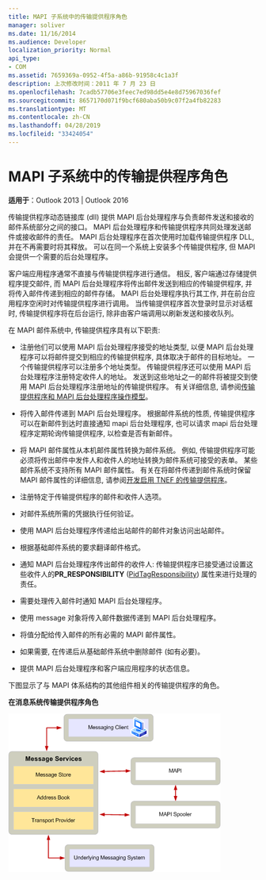 ```yaml
---
title: MAPI 子系统中的传输提供程序角色
manager: soliver
ms.date: 11/16/2014
ms.audience: Developer
localization_priority: Normal
api_type:
- COM
ms.assetid: 7659369a-0952-4f5a-a86b-91958c4c1a3f
description: 上次修改时间：2011 年 7 月 23 日
ms.openlocfilehash: 7cadb57706e3feec7ed98dd5e4e8d75967036fef
ms.sourcegitcommit: 8657170d071f9bcf680aba50b9c07f2a4fb82283
ms.translationtype: MT
ms.contentlocale: zh-CN
ms.lasthandoff: 04/28/2019
ms.locfileid: "33424054"
---
```

# <a name="transport-provider-role-in-the-mapi-subsystem"></a>MAPI 子系统中的传输提供程序角色
  
**适用于**：Outlook 2013 | Outlook 2016 
  
传输提供程序动态链接库 (dll) 提供 MAPI 后台处理程序与负责邮件发送和接收的邮件系统部分之间的接口。 MAPI 后台处理程序和传输提供程序共同处理发送邮件或接收邮件的责任。 MAPI 后台处理程序在首次使用时加载传输提供程序 DLL, 并在不再需要时将其释放。 可以在同一个系统上安装多个传输提供程序, 但 MAPI 会提供一个需要的后台处理程序。
  
客户端应用程序通常不直接与传输提供程序进行通信。 相反, 客户端通过存储提供程序提交邮件, 而 MAPI 后台处理程序将传出邮件发送到相应的传输提供程序, 并将传入邮件传递到相应的邮件存储。 MAPI 后台处理程序执行其工作, 并在前台应用程序空闲时对传输提供程序进行调用。 当传输提供程序首次登录时显示对话框时, 传输提供程序将在后台运行, 除非由客户端调用以刷新发送和接收队列。 
  
在 MAPI 邮件系统中, 传输提供程序具有以下职责:
  
- 注册他们可以使用 MAPI 后台处理程序接受的地址类型, 以便 MAPI 后台处理程序可以将邮件提交到相应的传输提供程序, 具体取决于邮件的目标地址。 一个传输提供程序可以注册多个地址类型。 传输提供程序还可以使用 MAPI 后台处理程序注册特定收件人的地址。 发送到这些地址之一的邮件将被提交到使用 MAPI 后台处理程序注册地址的传输提供程序。 有关详细信息, 请参阅[传输提供程序和 MAPI 后台处理程序操作模型](transport-provider-and-mapi-spooler-operational-model.md)。
    
- 将传入邮件传递到 MAPI 后台处理程序。 根据邮件系统的性质, 传输提供程序可以在新邮件到达时直接通知 mapi 后台处理程序, 也可以请求 mapi 后台处理程序定期轮询传输提供程序, 以检查是否有新邮件。
    
- 将 MAPI 邮件属性从本机邮件属性转换为邮件系统。 例如, 传输提供程序可能必须将传出邮件中发件人和收件人的地址转换为邮件系统可接受的表单。 某些邮件系统不支持所有 MAPI 邮件属性。 有关在将邮件传递到邮件系统时保留 MAPI 邮件属性的详细信息, 请参阅[开发启用 TNEF 的传输提供程序](developing-a-tnef-enabled-transport-provider.md)。
    
- 注册特定于传输提供程序的邮件和收件人选项。
    
- 对邮件系统所需的凭据执行任何验证。
    
- 使用 MAPI 后台处理程序传递给出站邮件的邮件对象访问出站邮件。
    
- 根据基础邮件系统的要求翻译邮件格式。
    
- 通知 MAPI 后台处理程序传出邮件的收件人: 传输提供程序已接受通过设置这些收件人的**PR_RESPONSIBILITY** ([PidTagResponsibility](pidtagresponsibility-canonical-property.md)) 属性来进行处理的责任。
    
- 需要处理传入邮件时通知 MAPI 后台处理程序。
    
- 使用 message 对象将传入邮件数据传递到 MAPI 后台处理程序。
    
- 将值分配给传入邮件的所有必需的 MAPI 邮件属性。
    
- 如果需要, 在传递后从基础邮件系统中删除邮件 (如有必要)。
    
- 提供 MAPI 后台处理程序和客户端应用程序的状态信息。
    
下图显示了与 MAPI 体系结构的其他组件相关的传输提供程序的角色。
  
**在消息系统传输提供程序角色**
  
![邮件系统中的传输提供程序角色](media/xp01.gif "邮件系统中的传输提供程序角色")
  

